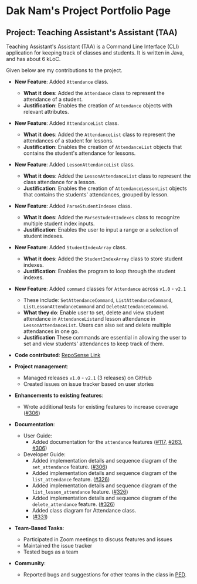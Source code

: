 # Dak Nam's Project Portfolio Page

## Project: Teaching Assistant's Assistant (TAA)
Teaching Assistant's Assistant (TAA) is a Command Line Interface (CLI) application for keeping track of classes and students.
It is written in Java, and has about 6 kLoC.

Given below are my contributions to the project.
* **New Feature**: Added `Attendance` class.
    * **What it does**: Added the `Attendance` class to represent the attendance of a student.
    * **Justification**: Enables the creation of `Attendance` objects with relevant attributes.
  
* **New Feature**: Added `AttendanceList` class.
    * **What it does**: Added the `AttendanceList` class to represent the attendances of a student for lessons.
    * **Justification**: Enables the creation of `AttendanceList` objects that contains the student's attendance for 
      lessons.
* **New Feature**: Added `LessonAttendanceList` class.
   * **What it does**: Added the `LessonAttendanceList` class to represent the class attendance for a lesson.
   * **Justification**: Enables the creation of `AttendanceLessonList` objects that contains the students' attendances,
    grouped by lesson.
* **New Feature**: Added `ParseStudentIndexes` class.
   * **What it does**: Added the `ParseStudentIndexes` class to recognize multiple student index inputs.
   * **Justification**: Enables the user to input a range or a selection of student indexes.
* **New Feature**: Added `StudentIndexArray` class.
   * **What it does**: Added the `StudentIndexArray` class to store student indexes.
   * **Justification**: Enables the program to loop through the student indexes.
* **New Feature**: Added `command` classes for `Attendance` across `v1.0` - `v2.1`
   * These include: `SetAttendanceCommand`, `ListAttendanceCommand`, `ListLessonAttendanceCommand` and 
  `DeleteAttendanceCommand`.
   * **What they do**: Enable user to set, delete and view student attendance in `AttendanceList`and lesson attendance 
  in `LessonAttendanceList`. Users can also set and delete multiple attendances in one go.
  * **Justification** These commands are essential in allowing the user to set and view students' attendances to keep
   track of them.

* **Code contributed**: [RepoSense Link](https://nus-cs2113-ay2122s1.github.io/tp-dashboard/?search=daknam2001&sort=groupTitle&sortWithin=title&timeframe=commit&mergegroup=&groupSelect=groupByRepos&breakdown=true&checkedFileTypes=docs~functional-code~test-code~other&since=2021-09-25&tabOpen=true&tabType=authorship&tabAuthor=daknam2001&tabRepo=AY2122S1-CS2113T-F12-3%2Ftp%5Bmaster%5D&authorshipIsMergeGroup=false&authorshipFileTypes=docs~functional-code~test-code&authorshipIsBinaryFileTypeChecked=false)

* **Project management**:
   * Managed releases `v1.0` - `v2.1` (3 releases) on GitHub
   * Created issues on issue tracker based on user stories

* **Enhancements to existing features**:
   * Wrote additional tests for existing features to increase coverage
    ([\#306](https://github.com/AY2122S1-CS2113T-F12-3/tp/pull/306/files))

* **Documentation**:
    * User Guide:
       * Added documentation for the `attendance` features
        ([\#117](https://github.com/AY2122S1-CS2113T-F12-3/tp/pull/117/files),
         [\#263](https://github.com/AY2122S1-CS2113T-F12-3/tp/pull/263/files),
         [\#306](https://github.com/AY2122S1-CS2113T-F12-3/tp/pull/306/files))
    * Developer Guide:
        * Added implementation details and sequence diagram of the `set_attendance` feature.
          ([\#306](https://github.com/AY2122S1-CS2113T-F12-3/tp/pull/306/files))
        * Added implementation details and sequence diagram of the `list_attendance` feature.
          ([\#326](https://github.com/AY2122S1-CS2113T-F12-3/tp/pull/326/files))
        * Added implementation details and sequence diagram of the `list_lesson_attendance` feature.
          ([\#326](https://github.com/AY2122S1-CS2113T-F12-3/tp/pull/326/files))
        * Added implementation details and sequence diagram of the `delete_attendance` feature.
          ([\#326](https://github.com/AY2122S1-CS2113T-F12-3/tp/pull/326/files))
        * Added class diagram for Attendance class.
        * ([\#331](https://github.com/AY2122S1-CS2113T-F12-3/tp/pull/331/files))

* **Team-Based Tasks**:
    * Participated in Zoom meetings to discuss features and issues
    * Maintained the issue tracker
    * Tested bugs as a team

* **Community**:
    * Reported bugs and suggestions for other teams in the class in 
      [PED](https://github.com/daknam2001/ped/tree/main/files).
